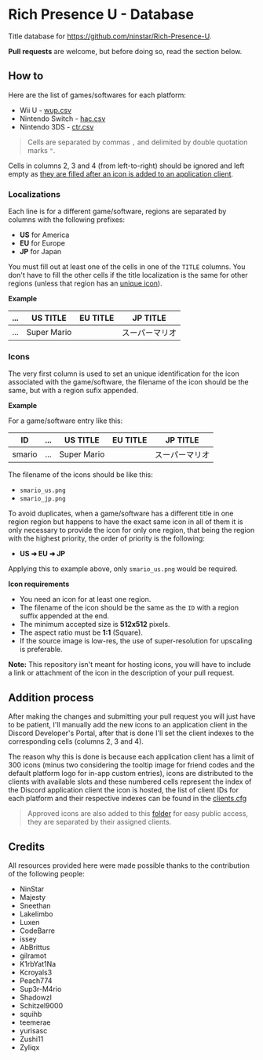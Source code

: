 # Rich Presence U - Database

Title database for https://github.com/ninstar/Rich-Presence-U.

**Pull requests** are welcome, but before doing so, read the section below.

## How to

Here are the list of games/softwares for each platform:

- Wii U - [wup.csv](titles/wup.csv)
- Nintendo Switch - [hac.csv](titles/hac.csv)
- Nintendo 3DS - [ctr.csv](titles/ctr.csv)

> Cells are separated by commas ``,`` and delimited by double quotation marks ``"``.

Cells in columns 2, 3 and 4 (from left-to-right) should be ignored and left empty as [they are filled after an icon is added to an application client](#addition-process).

### Localizations

Each line is for a different game/software, regions are separated by columns with the following prefixes:

- **US** for America
- **EU** for Europe
- **JP** for Japan

You must fill out at least one of the cells in one of the `TITLE` columns. You don't have to fill the other cells if the title localization is the same for other regions (unless that region has an [unique icon](#icons)).

**Example**

| ... | US TITLE | EU TITLE | JP TITLE |
| --- | --- | --- | --- |
| ... | Super Mario |     | スーパーマリオ |

### Icons

The very first column is used to set an unique identification for the icon associated with the game/software, the filename of the icon should be the same, but with a region sufix appended.

**Example**

For a game/software entry like this:

| ID | ... | US TITLE | EU TITLE | JP TITLE |
| --- | --- | --- | --- | --- |
| smario | ... | Super Mario |     | スーパーマリオ |

The filename of the icons should be like this:

- ``smario_us.png``
- ``smario_jp.png``

To avoid duplicates, when a game/software has a different title in one region region but happens to have the exact same icon in all of them it is only necessary to provide the icon for only one region, that being the region with the highest priority, the order of priority is the following:

- **US ➜ EU ➜ JP**

Applying this to example above, only ``smario_us.png`` would be required.

**Icon requirements**

- You need an icon for at least one region.
- The filename of the icon should be the same as the `ID` with a region suffix appended at the end.
- The minimum accepted size is **512x512** pixels.
- The aspect ratio must be **1:1** (Square).
- If the source image is low-res, the use of super-resolution for upscaling is preferable.

**Note:** This repository isn't meant for hosting icons, you will have to include a link or attachment of the icon in the description of your pull request.

## Addition process

After making the changes and submitting your pull request you will just have to be patient, I'll manually add the new icons to an application client in the Discord Developer's Portal, after that is done I'll set the client indexes to the corresponding cells (columns 2, 3 and 4).

The reason why this is done is because each application client has a limit of 300 icons (minus two considering the tooltip image for friend codes and the default platform logo for in-app custom entries), icons are distributed to the clients with available slots and these numbered cells represent the index of the Discord application client the icon is hosted, the list of client IDs for each platform and their respective indexes can be found in the [clients.cfg](clients.cfg)

> Approved icons are also added to this [folder]([https://drive.google.com/drive/folders/1YfFO31--WDTFfD387-nJxnO88RQFs6tO?usp=sharing](https://www.dropbox.com/scl/fo/3ydzm0p9wr2ciw3gtwrlm/h?rlkey=a00uzk0a62jn2xtws382gxlqa&dl=0)) for easy public access, they are separated by their assigned clients.

## Credits

All resources provided here were made possible thanks to the contribution of the following people:

- NinStar
- Majesty
- Sneethan
- Lakelimbo
- Luxen
- CodeBarre
- issey
- AbBrittus
- gilramot
- K1rbYat1Na
- Kcroyals3
- Peach774
- Sup3r-M4rio
- ShadowzI
- Schitzel9000
- squihb
- teemerae
- yurisasc
- Zushi11
- Zyliqx
